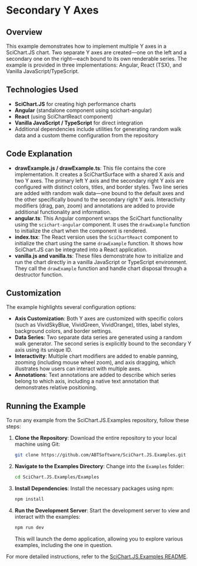 # Secondary Y Axes

## Overview

This example demonstrates how to implement multiple Y axes in a SciChart.JS chart. Two separate Y axes are created—one on the left and a secondary one on the right—each bound to its own renderable series. The example is provided in three implementations: Angular, React (TSX), and Vanilla JavaScript/TypeScript.

## Technologies Used

-   **SciChart.JS** for creating high performance charts
-   **Angular** (standalone component using scichart-angular)
-   **React** (using SciChartReact component)
-   **Vanilla JavaScript / TypeScript** for direct integration
-   Additional dependencies include utilities for generating random walk data and a custom theme configuration from the repository

## Code Explanation

-   **drawExample.js / drawExample.ts**: This file contains the core implementation. It creates a SciChartSurface with a shared X axis and two Y axes. The primary left Y axis and the secondary right Y axis are configured with distinct colors, titles, and border styles. Two line series are added with random walk data—one bound to the default axes and the other specifically bound to the secondary right Y axis. Interactivity modifiers (drag, pan, zoom) and annotations are added to provide additional functionality and information.
-   **angular.ts**: This Angular component wraps the SciChart functionality using the `scichart-angular` component. It uses the `drawExample` function to initialize the chart when the component is rendered.
-   **index.tsx**: The React version uses the `SciChartReact` component to initialize the chart using the same `drawExample` function. It shows how SciChart.JS can be integrated into a React application.
-   **vanilla.js and vanilla.ts**: These files demonstrate how to initialize and run the chart directly in a vanilla JavaScript or TypeScript environment. They call the `drawExample` function and handle chart disposal through a destructor function.

## Customization

The example highlights several configuration options:

-   **Axis Customization**: Both Y axes are customized with specific colors (such as VividSkyBlue, VividGreen, VividOrange), titles, label styles, background colors, and border settings.
-   **Data Series**: Two separate data series are generated using a random walk generator. The second series is explicitly bound to the secondary Y axis using its unique ID.
-   **Interactivity**: Multiple chart modifiers are added to enable panning, zooming (including mouse wheel zoom), and axis dragging, which illustrates how users can interact with multiple axes.
-   **Annotations**: Text annotations are added to describe which series belong to which axis, including a native text annotation that demonstrates relative positioning.

## Running the Example

To run any example from the SciChart.JS.Examples repository, follow these steps:

1. **Clone the Repository**: Download the entire repository to your local machine using Git:

    ```bash
    git clone https://github.com/ABTSoftware/SciChart.JS.Examples.git
    ```

2. **Navigate to the Examples Directory**: Change into the `Examples` folder:

    ```bash
    cd SciChart.JS.Examples/Examples
    ```

3. **Install Dependencies**: Install the necessary packages using npm:

    ```bash
    npm install
    ```

4. **Run the Development Server**: Start the development server to view and interact with the examples:

    ```bash
    npm run dev
    ```

    This will launch the demo application, allowing you to explore various examples, including the one in question.

For more detailed instructions, refer to the [SciChart.JS.Examples README](https://github.com/ABTSoftware/SciChart.JS.Examples/blob/master/README.md).
